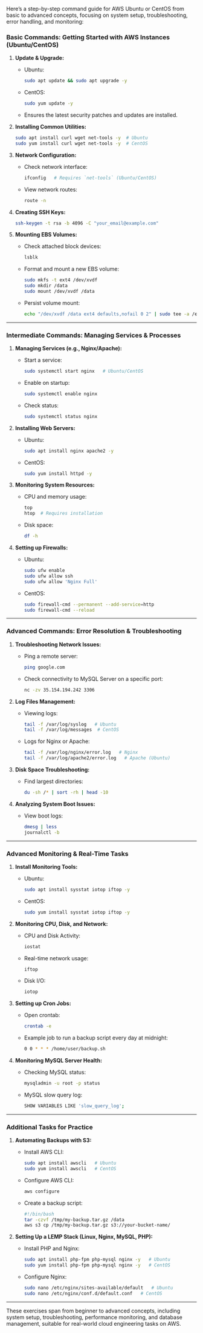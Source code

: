 Here’s a step-by-step command guide for AWS Ubuntu or CentOS from basic to advanced concepts, focusing on system setup, troubleshooting, error handling, and monitoring:

### **Basic Commands: Getting Started with AWS Instances (Ubuntu/CentOS)**
1. **Update & Upgrade:**
   - Ubuntu:
     ```bash
     sudo apt update && sudo apt upgrade -y
     ```
   - CentOS:
     ```bash
     sudo yum update -y
     ```
   - Ensures the latest security patches and updates are installed.

2. **Installing Common Utilities:**
   ```bash
   sudo apt install curl wget net-tools -y  # Ubuntu
   sudo yum install curl wget net-tools -y  # CentOS
   ```

3. **Network Configuration:**
   - Check network interface:
     ```bash
     ifconfig   # Requires `net-tools` (Ubuntu/CentOS)
     ```
   - View network routes:
     ```bash
     route -n
     ```

4. **Creating SSH Keys:**
   ```bash
   ssh-keygen -t rsa -b 4096 -C "your_email@example.com"
   ```

5. **Mounting EBS Volumes:**
   - Check attached block devices:
     ```bash
     lsblk
     ```
   - Format and mount a new EBS volume:
     ```bash
     sudo mkfs -t ext4 /dev/xvdf
     sudo mkdir /data
     sudo mount /dev/xvdf /data
     ```
   - Persist volume mount:
     ```bash
     echo "/dev/xvdf /data ext4 defaults,nofail 0 2" | sudo tee -a /etc/fstab
     ```

---

### **Intermediate Commands: Managing Services & Processes**

1. **Managing Services (e.g., Nginx/Apache):**
   - Start a service:
     ```bash
     sudo systemctl start nginx   # Ubuntu/CentOS
     ```
   - Enable on startup:
     ```bash
     sudo systemctl enable nginx
     ```
   - Check status:
     ```bash
     sudo systemctl status nginx
     ```

2. **Installing Web Servers:**
   - Ubuntu:
     ```bash
     sudo apt install nginx apache2 -y
     ```
   - CentOS:
     ```bash
     sudo yum install httpd -y
     ```

3. **Monitoring System Resources:**
   - CPU and memory usage:
     ```bash
     top
     htop  # Requires installation
     ```
   - Disk space:
     ```bash
     df -h
     ```

4. **Setting up Firewalls:**
   - Ubuntu:
     ```bash
     sudo ufw enable
     sudo ufw allow ssh
     sudo ufw allow 'Nginx Full'
     ```
   - CentOS:
     ```bash
     sudo firewall-cmd --permanent --add-service=http
     sudo firewall-cmd --reload
     ```

---

### **Advanced Commands: Error Resolution & Troubleshooting**

1. **Troubleshooting Network Issues:**
   - Ping a remote server:
     ```bash
     ping google.com
     ```
   - Check connectivity to MySQL Server on a specific port:
     ```bash
     nc -zv 35.154.194.242 3306
     ```

2. **Log Files Management:**
   - Viewing logs:
     ```bash
     tail -f /var/log/syslog   # Ubuntu
     tail -f /var/log/messages  # CentOS
     ```
   - Logs for Nginx or Apache:
     ```bash
     tail -f /var/log/nginx/error.log   # Nginx
     tail -f /var/log/apache2/error.log   # Apache (Ubuntu)
     ```

3. **Disk Space Troubleshooting:**
   - Find largest directories:
     ```bash
     du -sh /* | sort -rh | head -10
     ```

4. **Analyzing System Boot Issues:**
   - View boot logs:
     ```bash
     dmesg | less
     journalctl -b
     ```

---

### **Advanced Monitoring & Real-Time Tasks**

1. **Install Monitoring Tools:**
   - Ubuntu:
     ```bash
     sudo apt install sysstat iotop iftop -y
     ```
   - CentOS:
     ```bash
     sudo yum install sysstat iotop iftop -y
     ```

2. **Monitoring CPU, Disk, and Network:**
   - CPU and Disk Activity:
     ```bash
     iostat
     ```
   - Real-time network usage:
     ```bash
     iftop
     ```
   - Disk I/O:
     ```bash
     iotop
     ```

3. **Setting up Cron Jobs:**
   - Open crontab:
     ```bash
     crontab -e
     ```
   - Example job to run a backup script every day at midnight:
     ```bash
     0 0 * * * /home/user/backup.sh
     ```

4. **Monitoring MySQL Server Health:**
   - Checking MySQL status:
     ```bash
     mysqladmin -u root -p status
     ```
   - MySQL slow query log:
     ```bash
     SHOW VARIABLES LIKE 'slow_query_log';
     ```

---

### **Additional Tasks for Practice**

1. **Automating Backups with S3:**
   - Install AWS CLI:
     ```bash
     sudo apt install awscli   # Ubuntu
     sudo yum install awscli   # CentOS
     ```
   - Configure AWS CLI:
     ```bash
     aws configure
     ```
   - Create a backup script:
     ```bash
     #!/bin/bash
     tar -czvf /tmp/my-backup.tar.gz /data
     aws s3 cp /tmp/my-backup.tar.gz s3://your-bucket-name/
     ```

2. **Setting Up a LEMP Stack (Linux, Nginx, MySQL, PHP):**
   - Install PHP and Nginx:
     ```bash
     sudo apt install php-fpm php-mysql nginx -y   # Ubuntu
     sudo yum install php-fpm php-mysql nginx -y   # CentOS
     ```
   - Configure Nginx:
     ```bash
     sudo nano /etc/nginx/sites-available/default   # Ubuntu
     sudo nano /etc/nginx/conf.d/default.conf   # CentOS
     ```

---

These exercises span from beginner to advanced concepts, including system setup, troubleshooting, performance monitoring, and database management, suitable for real-world cloud engineering tasks on AWS.

